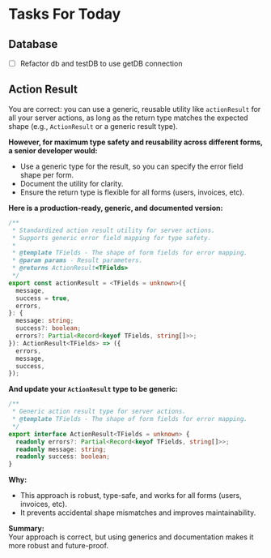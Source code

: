 # Tasks For Today

## Database

- [ ] Refactor db and testDB to use getDB connection

## Action Result

You are correct: you can use a generic, reusable utility like `actionResult` for all your server actions, as long as the return type matches the expected shape (e.g., `ActionResult` or a generic result type).

**However, for maximum type safety and reusability across different forms, a senior developer would:**

- Use a generic type for the result, so you can specify the error field shape per form.
- Document the utility for clarity.
- Ensure the return type is flexible for all forms (users, invoices, etc).

**Here is a production-ready, generic, and documented version:**

```typescript
/**
 * Standardized action result utility for server actions.
 * Supports generic error field mapping for type safety.
 *
 * @template TFields - The shape of form fields for error mapping.
 * @param params - Result parameters.
 * @returns ActionResult<TFields>
 */
export const actionResult = <TFields = unknown>({
  message,
  success = true,
  errors,
}: {
  message: string;
  success?: boolean;
  errors?: Partial<Record<keyof TFields, string[]>>;
}): ActionResult<TFields> => ({
  errors,
  message,
  success,
});
```

**And update your `ActionResult` type to be generic:**

```typescript
/**
 * Generic action result type for server actions.
 * @template TFields - The shape of form fields for error mapping.
 */
export interface ActionResult<TFields = unknown> {
  readonly errors?: Partial<Record<keyof TFields, string[]>>;
  readonly message: string;
  readonly success: boolean;
}
```

**Why:**

- This approach is robust, type-safe, and works for all forms (users, invoices, etc).
- It prevents accidental shape mismatches and improves maintainability.

**Summary:**  
Your approach is correct, but using generics and documentation makes it more robust and future-proof.
